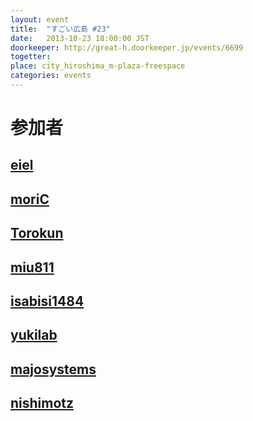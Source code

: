 ```yaml
---
layout: event
title:  "すごい広島 #23"
date:   2013-10-23 18:00:00 JST
doorkeeper: http://great-h.doorkeeper.jp/events/6699
togetter:
place: city_hiroshima_m-plaza-freespace
categories: events
---
```


# 参加者

## [eiel](https://github.com/eiel)

## [moriC](https://github.com/moriC)

## [Torokun](https://github.com/Torokun)

## [miu811](https://github.com/miu811)

## [isabisi1484](http://twitter.com/isabisi1484)

## [yukilab](http://twitter.com/yukilab)

## [majosystems](https://github.com/majosystems)

## [nishimotz](https://github.com/nishimotz)

